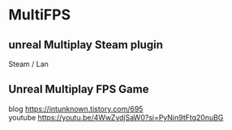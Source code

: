 # MultiFPS
## unreal Multiplay Steam plugin <br/>
  Steam / Lan
## Unreal Multiplay FPS Game
blog
https://intunknown.tistory.com/695 <br/>
youtube
https://youtu.be/4WwZydjSaW0?si=PyNjn9tFtq20nuBG
